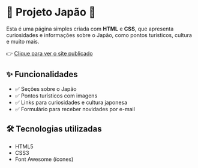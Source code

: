 # 🌸 Projeto Japão 🌸

Esta é uma página simples criada com **HTML** e **CSS**, que apresenta curiosidades e informações sobre o Japão, como pontos turísticos, cultura e muito mais.

👉 [Clique para ver o site publicado](https://rafaelalima.github.io/projeto-japao/)  


## ✨ Funcionalidades

- ✅ Seções sobre o Japão
- ✅ Pontos turísticos com imagens
- ✅ Links para curiosidades e cultura japonesa
- ✅ Formulário para receber novidades por e-mail

## 🛠️ Tecnologias utilizadas

- HTML5
- CSS3
- Font Awesome (ícones)
